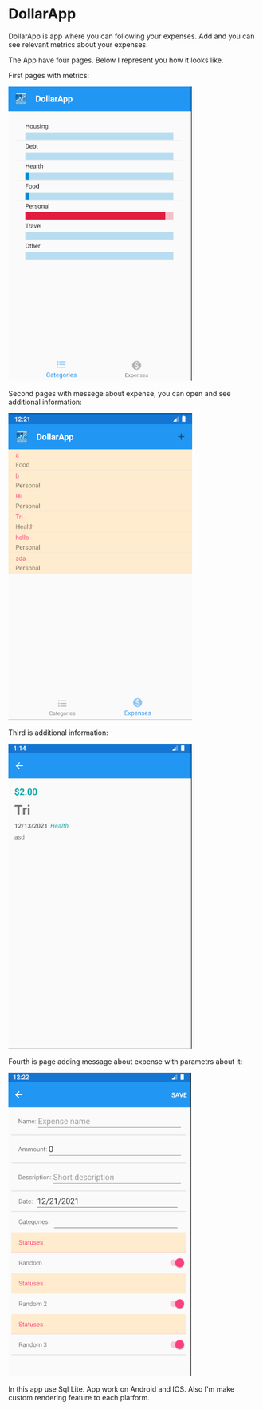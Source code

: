 # DollarApp

DollarApp is app where you can following your expenses. Add and you can see relevant metrics about your expenses.

The App have four pages. Below I represent you how it looks like.

First pages with metrics:

![Categories and % relative expenses](https://github.com/TrueGrek/DollarApp/blob/master/Screenshots/3.png)

Second pages with messege about expense, you can open and see additional information:

![Message page](https://github.com/TrueGrek/DollarApp/blob/master/Screenshots/2.png)

Third is additional information:

![Additional information](https://github.com/TrueGrek/DollarApp/blob/master/Screenshots/5.png)

Fourth is page adding message about expense with parametrs about it:

![Adding message](https://github.com/TrueGrek/DollarApp/blob/master/Screenshots/4.png)

In this app use Sql Lite. App work on Android and IOS. Also I'm make custom rendering feature to each platform.
